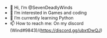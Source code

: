 - 👋 Hi, I’m @SevenDeadlyWinds
- 👀 I’m interested in Games and coding 
- 🌱 I’m currently learning Python
- 📫 How to reach me: On my discord (Wind#9843)/(https://discord.gg/ubxtDwQJ)

